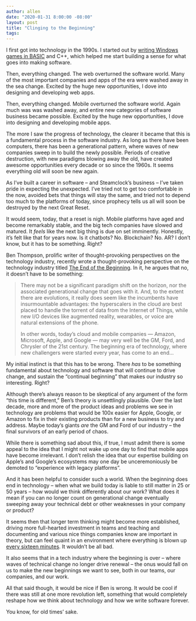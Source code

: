 ```yaml
---
author: allen
date: "2020-01-31 8:00:00 -08:00"
layout: post
title: "Clinging to the Beginning"
tags:
---
```


I first got into technology in the 1990s. I started out by [writing Windows games in BASIC](https://allenpike.com/2006/fantasytech-3-goto-fun) and C++, which helped me start building a sense for what goes into making software.

Then, everything changed. The web overturned the software world.  Many of the most important companies and apps of the era were washed away in the sea change. Excited by the huge new opportunities, I dove into designing and developing web apps.

Then, everything changed. Mobile overturned the software world. Again much was was washed away, and entire new categories of software business became possible. Excited by the huge new opportunities, I dove into designing and developing mobile apps.

The more I saw the progress of technology, the clearer it became that this is a fundamental process in the software industry. As long as there have been computers, there has been a generational pattern, where waves of new companies sweep in to build the newly possible. Periods of creative destruction, with new paradigms blowing away the old, have created awesome opportunities every decade or so since the 1960s. It seems everything old will soon be new again.

As I’ve built a career in software – and Steamclock’s business – I’ve taken pride in expecting the unexpected. I’ve tried not to get too comfortable in the now, avoided bets that things will stay the same, and tried not to depend too much to the platforms of today, since prophecy tells us all will soon be destroyed by the next Great Reset.

It would seem, today, that a reset is nigh. Mobile platforms have aged and become remarkably stable, and the big tech companies have slowed and matured. It *feels* like the next big thing is due on set imminently. Honestly, it’s felt like that for years now. Is it chatbots? No. Blockchain? No. AR? I don’t know, but it has to be something. Right?

Ben Thompson, prolific writer of thought-provoking perspectives on the technology industry, recently wrote a thought-provoking perspective on the technology industry titled [The End of the Beginning](https://stratechery.com/2020/the-end-of-the-beginning/). In it, he argues that no, it doesn’t have to be something:

> There may not be a significant paradigm shift on the horizon, nor the associated generational change that goes with it. And, to the extent there are evolutions, it really does seem like the incumbents have insurmountable advantages: the hyperscalers in the cloud are best placed to handle the torrent of data from the Internet of Things, while new I/O devices like augmented reality, wearables, or voice are natural extensions of the phone.
> 
> In other words, today’s cloud and mobile companies — Amazon, Microsoft, Apple, and Google — may very well be the GM, Ford, and Chrysler of the 21st century. The beginning era of technology, where new challengers were started every year, has come to an end...

My initial instinct is that this has to be wrong. There *has* to be something fundamental about technology and software that will continue to drive change, and sustain the “continual beginning” that makes our industry so interesting. Right?

Although there’s always reason to be skeptical of any argument of the form “this time is different,” Ben’s theory is unsettlingly plausible. Over the last decade, more and more of the product ideas and problems we see in technology are problems that would be 100x easier for Apple, Google, or Amazon to fix in their existing products than for a new business to try and address. Maybe today’s giants *are* the GM and Ford of our industry – the final survivors of an early period of chaos.

While there is something sad about this, if true, I must admit there is some appeal to the idea that I might not wake up one day to find that mobile apps have become irrelevant. I don’t relish the idea that our expertise building on Apple’s and Google’s ecosystems may one day be unceremoniously be demoted to “experience with legacy platforms”.

And it has been helpful to consider such a world. When the beginning does end in technology – when what we build today is liable to still matter in 25 or 50 years – how would we think differently about our work? What does it mean if you can no longer count on generational change eventually sweeping away your technical debt or other weaknesses in your company or product?

It seems then that longer term thinking might become more established, driving more full-hearted investment in teams and teaching and documenting and various nice things companies know are important in theory, but can feel quaint in an environment where everything is blown up [every sixteen minutes](https://allenpike.com/2015/javascript-framework-fatigue). It wouldn’t be all bad.

It also seems that in a tech industry where the beginning is over – where waves of technical change no longer drive renewal – the onus would fall on us to make the new beginnings we want to see, both in our teams, our companies, and our work.

All that said though, it would be nice if Ben is wrong. It would be cool if there was still at one more revolution left, something that would completely reshape how we think about technology and how we write software forever.

You know, for old times’ sake.
